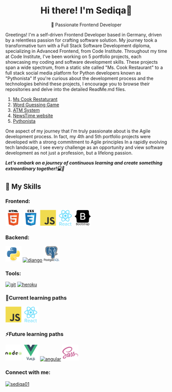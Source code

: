 <h1 align="center">Hi there! I'm Sediqa👋</h1>
<p align="center">🌟 Passionate Frontend Developer</p>

<p align="left">Greetings! I'm a self-driven Frontend Developer based in Germany, driven by a relentless passion for crafting software solution.
My journey took a transformative turn with a Full Stack Software Development diploma, specializing in Advanced Frontend, from Code Institute.
Throughout my time at Code Institute, I've been working on 5 portfolio projects, each showcasing my coding and software development skills. These projects span a wide spectrum, from a static site called "Ms. Cook Restaurant" to a full stack social media platform for Python developers known as "Pythonista" If you're curious about the development process and the technologies behind these projects, I encourage you to browse their repositories and delve into the detailed ReadMe.md files. 
  
  1. [Ms Cook Restaturant](https://github.com/sediqa01/ms-cook-restaurant)
  2. [Word Guessing Game](https://github.com/sediqa01/Word-Guessing-Game)
  3. [ATM System](https://github.com/sediqa01/atm-system)
  4. [NewsTime website](https://github.com/sediqa01/News-Aggregator)
  5. [Pythonista](https://github.com/sediqa01/pythonista_app)

One aspect of my journey that I'm truly passionate about is the Agile development process. In fact, my 4th and 5th portfolio projects were developed with a strong commitment to Agile principles
In a rapidly evolving tech landscape, I see every challenge as an opportunity and view software development as not just a profession, but a lifelong passion.
</p>
<b><i>Let's embark on a journey of continuous learning and create something extraordinary together!💻🚀</i></b>

<h2 align="left">🔑 My Skills</h2>

<h3 align="left"><b>Frontend:</b></h3>
<a href="https://www.w3.org/html/" target="_blank" rel="noreferrer"><img src="https://raw.githubusercontent.com/devicons/devicon/master/icons/html5/html5-original-wordmark.svg" alt="html5" width="50" height="50"/></a>
<a href="https://www.w3schools.com/css/" target="_blank" rel="noreferrer"><img src="https://raw.githubusercontent.com/devicons/devicon/master/icons/css3/css3-original-wordmark.svg" alt="css3" width="50" height="50"/></a>
<a href="https://developer.mozilla.org/en-US/docs/Web/JavaScript" target="_blank" rel="noreferrer"><img src="https://raw.githubusercontent.com/devicons/devicon/master/icons/javascript/javascript-original.svg" alt="javascript" width="50" height="50"/></a>
<a href="https://reactjs.org/" target="_blank" rel="noreferrer"><img src="https://raw.githubusercontent.com/devicons/devicon/master/icons/react/react-original-wordmark.svg" alt="react" width="50" height="50"/></a>
<a href="https://getbootstrap.com" target="_blank" rel="noreferrer"><img src="https://raw.githubusercontent.com/devicons/devicon/master/icons/bootstrap/bootstrap-plain-wordmark.svg" alt="bootstrap" width="50" height="50"/></a>

<h3 align="left"><b>Backend:</b></h3>
<a href="https://www.python.org" target="_blank" rel="noreferrer"><img src="https://raw.githubusercontent.com/devicons/devicon/master/icons/python/python-original.svg" alt="python" width="50" height="50"/></a>
<a href="https://www.djangoproject.com/" target="_blank" rel="noreferrer"><img src="https://cdn.worldvectorlogo.com/logos/django.svg" alt="django" width="50" height="50"/></a>
<a href="https://www.postgresql.org" target="_blank" rel="noreferrer"><img src="https://raw.githubusercontent.com/devicons/devicon/master/icons/postgresql/postgresql-original-wordmark.svg" alt="postgresql" width="50" height="50"/></a>


<h3 align="left"><b>Tools</b>:</h3>
<a href="https://git-scm.com/" target="_blank" rel="noreferrer"><img src="https://www.vectorlogo.zone/logos/git-scm/git-scm-icon.svg" alt="git" width="50" height="50"/></a>
<a href="https://heroku.com" target="_blank" rel="noreferrer"><img src="https://www.vectorlogo.zone/logos/heroku/heroku-icon.svg" alt="heroku" width="50" height="50"/></a>


<h3 align="left"><b>🌱Current learning paths</b></h4>
<a href="https://developer.mozilla.org/en-US/docs/Web/JavaScript" target="_blank" rel="noreferrer"><img src="https://raw.githubusercontent.com/devicons/devicon/master/icons/javascript/javascript-original.svg" alt="javascript" width="50" height="50"/></a>
<a href="https://reactjs.org/" target="_blank" rel="noreferrer"><img src="https://raw.githubusercontent.com/devicons/devicon/master/icons/react/react-original-wordmark.svg" alt="react" width="50" height="50"/></a>


<h3 align="left"><b>⚡Future learning paths</b></h4>
<a href="https://nodejs.org" target="_blank" rel="noreferrer"><img src="https://raw.githubusercontent.com/devicons/devicon/master/icons/nodejs/nodejs-original-wordmark.svg" alt="nodejs" width="50" height="50"/></a>
<a href="https://vuejs.org/" target="_blank" rel="noreferrer"><img src="https://raw.githubusercontent.com/devicons/devicon/master/icons/vuejs/vuejs-original-wordmark.svg" alt="vuejs" width="50" height="50"/></a>
<a href="https://angular.io" target="_blank" rel="noreferrer"><img src="https://angular.io/assets/images/logos/angular/angular.svg" alt="angular" width="50" height="50"/></a>
<a href="https://sass-lang.com" target="_blank" rel="noreferrer"><img src="https://raw.githubusercontent.com/devicons/devicon/master/icons/sass/sass-original.svg" alt="sass" width="50" height="50"/></a>


<h3 align="left">Connect with me:</h3>
<a href="https://linkedin.com/in/sediqa01" target="blank"><img align="center" src="https://raw.githubusercontent.com/rahuldkjain/github-profile-readme-generator/master/src/images/icons/Social/linked-in-alt.svg" alt="sediqa01" height="50" width="50" /></a>
